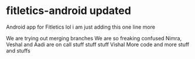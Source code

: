 # fitletics-android updated
Android app for Fitletics
lol
i am just adding this one line more

We are trying out merging branches
We are so freaking confused
Nimra, Veshal and Aadi are on call
stuff stuff stuff
Vishal
More code and more stuff and stuffs